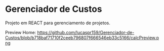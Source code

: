 # Gerenciador de Custos
Projeto em REACT para gerenciamento de projetos.

Preview Home: https://github.com/lucaspr159/Gerenciador-de-Custos/blob/b718baf71710f2ceeb796807f666546eb33c5166/calcPreview.png
